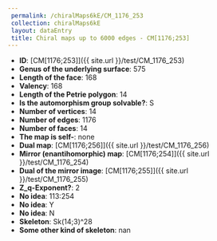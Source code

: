 ```yaml
--- 
 permalink: /chiralMaps6kE/CM_1176_253 
 collection: chiralMaps6kE
 layout: dataEntry
 title: Chiral maps up to 6000 edges - CM[1176;253]
---
```


- **ID**: [CM[1176;253]]({{ site.url }}/test/CM_1176_253)
- **Genus of the underlying surface**: 575
- **Length of the face**: 168
- **Valency**: 168
- **Length of the Petrie polygon**: 14
- **Is the automorphism group solvable?**: S
- **Number of vertices**: 14
- **Number of edges**: 1176
- **Number of faces**: 14
- **The map is self-**: none
- **Dual map**: [CM[1176;256]]({{ site.url }}/test/CM_1176_256)
- **Mirror (enantihomorphic) map**: [CM[1176;254]]({{ site.url }}/test/CM_1176_254)
- **Dual of the mirror image**: [CM[1176;255]]({{ site.url }}/test/CM_1176_255)
- **Z_q-Exponent?**: 2
- **No idea**:  113:254
- **No idea**: Y
- **No idea**: N
- **Skeleton**: Sk(14;3)^28
- **Some other kind of skeleton**: nan
